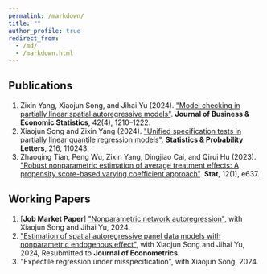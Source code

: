 ```yaml
---
permalink: /markdown/
title: ""
author_profile: true
redirect_from: 
  - /md/
  - /markdown.html
---
```


## Publications
1. Zixin Yang, Xiaojun Song, and Jihai Yu (2024). ["Model checking in partially linear spatial autoregressive models"](https://doi.org/10.1080/07350015.2024.2301958). **Journal of Business & Economic Statistics**, 42(4), 1210–1222.
2. Xiaojun Song and Zixin Yang (2024). ["Unified specification tests in partially linear quantile regression models"](https://doi.org/10.1016/j.spl.2024.110243). **Statistics & Probability Letters**, 216, 110243.
3. Zhaoqing Tian, Peng Wu, Zixin Yang, Dingjiao Cai, and Qirui Hu (2023). ["Robust nonparametric estimation of average treatment effects: A propensity score-based varying coefficient approach"](https://onlinelibrary.wiley.com/doi/10.1002/sta4.637). **Stat**, 12(1), e637.

## Working Papers
1. [**Job Market Paper**] ["Nonparametric network autoregression"](..files//NLNAR.pdf), with Xiaojun Song and Jihai Yu, 2024.
2. ["Estimation of spatial autoregressive panel data models with nonparametric endogenous effect"](..files//NLSAR.pdf), with Xiaojun Song and Jihai Yu, 2024, Resubmitted to **Journal of Econometrics**.
3. "Expectile regression under misspecification", with Xiaojun Song, 2024.

